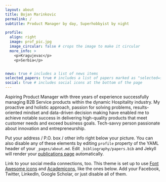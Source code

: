 ```yaml
---
layout: about
title: Bojan Marinkovic
permalink: /
subtitle: Product Manager by day, Superhobbyist by night

profile:
  align: right
  image: prof_pic.jpg
  image_circular: false # crops the image to make it circular
  more_info: >
    <p>Kragujevac</p>
    <p>Serbia</p>


news: true # includes a list of news items
selected_papers: true # includes a list of papers marked as "selected={true}"
social: true # includes social icons at the bottom of the page
---
```


Aspiring Product Manager with three years of experience successfully managing B2B Service products within the dynamic Hospitality industry. My proactive and holistic approach, passion for solving problems, results-oriented mindset and data-driven decision making have enabled me to achieve notable success in delivering high-quality products that meet customer needs and exceed business goals. Tech-savvy person passionate about innovation and entrepreneurship.

Put your address / P.O. box / other info right below your picture. You can also disable any of these elements by editing `profile` property of the YAML header of your `_pages/about.md`. Edit `_bibliography/papers.bib` and Jekyll will render your [publications page](/al-folio/publications/) automatically.

Link to your social media connections, too. This theme is set up to use [Font Awesome icons](https://fontawesome.com/) and [Academicons](https://jpswalsh.github.io/academicons/), like the ones below. Add your Facebook, Twitter, LinkedIn, Google Scholar, or just disable all of them.

